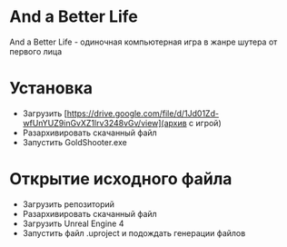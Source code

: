 # And a Better Life
And a Better Life - одиночная компьютерная игра в жанре шутера от первого лица

# Установка
* Загрузить [https://drive.google.com/file/d/1Jd01Zd-wfUnYUZ9inGvXZ1lrv3248vGv/view](архив с игрой)
* Разархивировать скачанный файл
* Запустить GoldShooter.exe

# Открытие исходного файла
* Загрузить репозиторий
* Разархивировать скачанный файл
* Загрузить Unreal Engine 4
* Запустить файл .uproject и подождать генерации файлов

